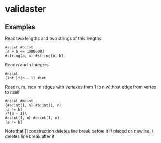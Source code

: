 # validaster
## Examples
Read two lengths and two strings of this lengths
```
#a:int #b:int
[a + b <= 1000000]
#string(a, a) #string(b, b)
```
Read n and n integers
```
#n:int
{int }*{n - 1} #int
```
Read n, m, then m edges with vertexes from 1 to n without edge from vertex to itself
```
#n:int #m:int
{#a:int(1, n) #b:int(1, n)
[a != b]
}*{m - 1}\
#a:int(1, n) #b:int(1, n)
[a != b]
```
Note that [] construction deletes line break before it if placed on newline, \ deletes line break after it
